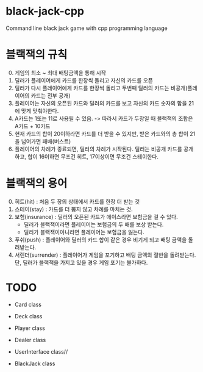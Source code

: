 # black-jack-cpp
Command line black jack game with cpp programming language

# 블랙잭의 규칙
0. 게임의 최소 ~ 최대 배팅금액을 통해 시작
1. 딜러가 플레이어에게 카드를 한장씩 돌리고 자신의 카드를 오픈
2. 딜러가 다시 플레이어에게 카드를 한장씩 돌리고 두번째 딜러의 카드는 비공개(플레이어의 카드는 전부 공개)
3. 플레이어는 자신의 오픈된 카드와 딜러의 카드를 보고 자신의 카드 숫자의 합을 21에 맞게 맞춰야한다.
4. A카드는 1또는 11로 사용될 수 있음. -> 따라서 카드가 두장일 때 블랙잭의 조합은 A카드 + 10카드
5. 현재 카드의 합이 20이하라면 카드를 더 받을 수 있지만, 받은 카드와의 총 합이 21을 넘어가면 패배(버스트)
6. 플레이어의 차례가 종료되면, 딜러의 차례가 시작된다. 딜러는 비공개 카드를 공개하고, 합이 16이하면 무조건 히트, 17이상이면 무조건 스테이한다.

# 블랙잭의 용어
0. 히트(hit) : 처음 두 장의 상태에서 카드를 한장 더 받는 것
1. 스테이(stay) : 카드를 더 뽑지 않고 차례를 마치는 것.
2. 보험(insurance) : 딜러의 오픈된 카드가 에이스라면 보험금을 걸 수 있다. 
   - 딜러가 블랙잭이라면 플레이어는 보험금의 두 배를 보상 받는다.
   - 딜러가 블랙잭이아니라면 플레이어는 보험금을 잃는다.
3. 푸쉬(push) : 플레이어와 딜러의 카드 합이 같은 경우 비기게 되고 배팅 금액을 돌려받는다.
4. 서렌더(surrender) : 플레이어가 게임을 포기하고 배팅 금액의 절반을 돌려받는다. 단, 딜러가 블랙잭을 가지고 있을 경우 게임 포기는 불가하다.

# TODO
- Card class

- Deck class

- Player class

- Dealer class

- UserInterface class//

- BlackJack class
